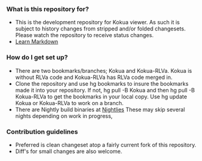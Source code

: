 
### What is this repository for? ###

* This is the development repository for Kokua viewer. As such it is subject to history changes from stripped and/or folded changesets. Please watch the repository to receive status changes.
* [Learn Markdown](https://bitbucket.org/tutorials/markdowndemo)

### How do I get set up? ###

* There are two bookmarks/branches; Kokua and Kokua-RLVa. Kokua is without RLVa code and Kokua-RLVa has RLVa code merged in.
* Clone the repository and use hg bookmarks to insure the bookmarks made it into your repository. If not, hg pull -B Kokua and then hg pull -B Kokua-RLVa to get the bookmarks in your local copy. Use hg update Kokua or Kokua-RLVa to work on a branch.
* There are Nightly build binaries at
[Nightlies](https://sourceforge.net/projects/kokua.team-purple.p/files/Nightly/) These may skip several nights depending on work in progress, 

### Contribution guidelines ###

* Preferred is clean changeset atop a fairly current fork of this repository.
* Diff's for small changes are also welcome. 

